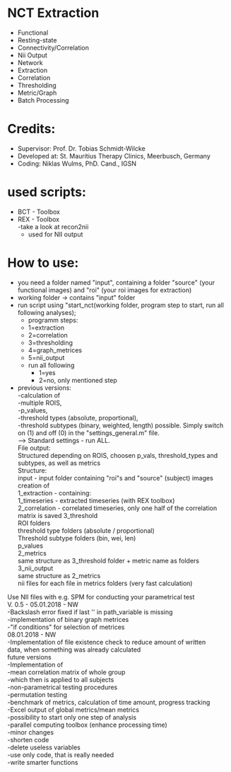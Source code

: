 # NCT Extraction 
- Functional  
- Resting-state  
- Connectivity/Correlation  
- Nii Output  
- Network  
- Extraction  
- Correlation  
- Thresholding  
- Metric/Graph  
- Batch Processing  
# Credits:
- Supervisor: Prof. Dr. Tobias Schmidt-Wilcke  
- Developed at: St. Mauritius Therapy Clinics, Meerbusch, Germany  
- Coding: Niklas Wulms, PhD. Cand., IGSN  
# used scripts:
- BCT - Toolbox  
- REX - Toolbox  
    -take a look at recon2nii   
    - used for NII output  
# How to use:  
- you need a folder named "input", containing a folder "source" (your functional images) and "roi" (your roi images for extraction)    
- working folder -> contains "input" folder  
- run script using "start_nct(working folder, program step to start, run all following analyses);  
    - programm steps:  
    - 1=extraction  
    - 2=correlation  
    - 3=thresholding  
    - 4=graph_metrices  
    - 5=nii_output  
    - run all following  
        - 1=yes
        - 2=no, only mentioned step
- previous versions:  
    -calculation of   
        -multiple ROIS,   
        -p_values,   
        -threshold types (absolute, proportional),   
        -threshold subtypes (binary, weighted, length) possible.
Simply switch on (1) and off (0) in the "settings_general.m" file.  
    --> Standard settings - run ALL.  
File output:   
    Structured depending on ROIS, choosen p_vals, threshold_types and subtypes, as well as metrics  
Structure:  
    input - input folder containing "roi"s and "source" (subject) images  
    creation of  
    1_extraction - containing:  
        1_timeseries - extracted timeseries (with REX toolbox)  
        2_correlation - correlated timeseries, only one half of the correlation matrix is saved
        3_threshold  
            ROI folders  
                threshold type folders (absolute / proportional)  
                    Threshold subtype folders (bin, wei, len)  
                        p_values  
    2_metrics  
        same structure as 3_threshold folder + metric name as folders  
    3_nii_output  
        same structure as 2_metrics  
        nii files for each file in metrics folders (very fast calculation)  
        
Use NII files with e.g. SPM for conducting your parametrical test  
V. 0.5 - 05.01.2018 - NW  
    -Backslash error fixed if last '\' in path_variable is missing  
    -implementation of binary graph metrices  
        -"if conditions" for selection of metrices  
        08.01.2018 - NW  
    -Implementation of file existence check to reduce amount of written  
    data, when something was already calculated  
future versions  
    -Implementation of  
        -mean correlation matrix of whole group  
            -which then is applied to all subjects  
        -non-parametrical testing procedures  
            -permutation testing  
    -benchmark of metrics, calculation of time amount, progress tracking  
    -Excel output of global metrics/mean metrics  
    -possibility to start only one step of analysis  
    -parallel computing toolbox (enhance processing time)  
    -minor changes  
        -shorten code  
            -delete useless variables  
            -use only code, that is really needed  
            -write smarter functions  

